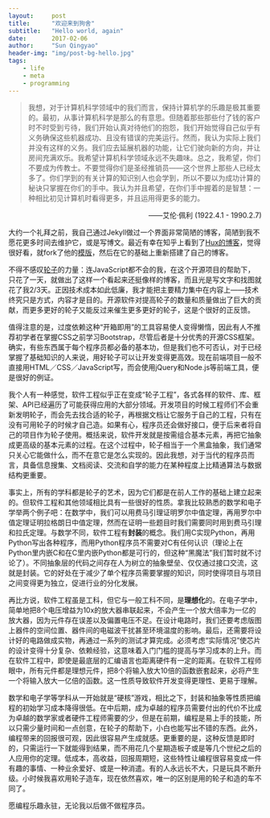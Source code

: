 ```yaml
---
layout:     post
title:      "欢迎来到狗舍"
subtitle:   "Hello world, again"
date:       2017-02-06
author:     "Sun Qingyao"
header-img: "img/post-bg-hello.jpg"
tags:
    - life
    - meta
    - programming
---
```


> 我想，对于计算机科学领域中的我们而言，保持计算机学的乐趣是极其重要的。最初，从事计算机科学是那么的有意思。但随着那些那些付了钱的客户时不时受到亏待，我们开始认真对待他们的抱怨，我们开始觉得自己似乎有义务确保这些机器成功、且没有错误的完美运行。然而，我认为实际上我们并没有这样的义务。我们应去延展机器的功能，让它们驶向新的方向，并让房间充满欢乐。我希望计算机科学领域永远不失趣味。总之，我希望，你们不要成为传教士。不要觉得你们是圣经推销员——这个世界上那些人已经太多了。你们学到的有关计算的知识别人也会学到，所以不要以为成功计算的秘诀只掌握在你们的手中。我认为并且希望，在你们手中握着的是智慧：一种相比初见计算机时看得更多，并且运用得更多的能力。

<p style="text-align:right;">——艾伦·佩利 (1922.4.1 - 1990.2.7)</p>

大约一个礼拜之前，我自己通过Jekyll做过一个界面非常简陋的博客，简陋到我不愿花更多时间去维护它，或是写博文。最近有幸在知乎上看到了[Hux的博客][1]，觉得很好看，就fork了他的[模版][2]，然后在它的基础上重新搭建了自己的博客。

不得不感叹[轮子][3]的力量：连JavaScript都不会的我，在这个开源项目的帮助下，只花了一天，就做出了这样一个看起来还挺像样的博客，而且光是写文字和找图就花了我2/3天。正因技术成本如此低廉，我才能把主要精力集中在内容上——技术终究只是方式，内容才是目的。开源软件对提高轮子的数量和质量做出了巨大的贡献，而更多更好的轮子又能反过来催生更多更好的轮子，这是个很好的正反馈。

值得注意的是，过度依赖这种“开箱即用”的工具容易使人变得懒惰，因此有人不推荐初学者在掌握CSS之前学习Bootstrap，尽管后者是十分优秀的开源CSS框架。确实，有些东西属于每个程序员都必备的基本功，但是我们也不可否认，对于已经掌握了基础知识的人来说，用好轮子可以让开发变得更高效。现在前端项目一般不直接用HTML／CSS／JavaScript写，而会使用jQuery和Node.js等前端工具，便是很好的例证。

我个人有一种感觉，软件工程似乎正在变成“轮子工程”，各式各样的软件、库、框架、API已经遍历了可能获得应用的大部分领域。开发项目的时候工程师们不会重新发明轮子，而会先去找合适的轮子，再根据文档让它服务于自己的工程，只有在没有可用轮子的时候才自己造。如果有心，程序员还会做好接口，便于后来者将自己的项目作为轮子使用。概括来说，软件开发就是按需组合基本元素，再把它抽象成更高级的基本元素的过程。在这个过程中，轮子相当于一个黑盒抽象，我们通常只关心它能做什么，而不在意它是怎么实现的。因此我想，对于当代的程序员而言，具备信息搜集、文档阅读、交流和自学的能力在某种程度上比精通算法与数据结构更重要。

事实上，所有的学科都是轮子的艺术，因为它们都是在前人工作的基础上建立起来的。但软件工程和其他领域相比具有一些很好的性质。拿我比较熟悉的数学和电子学举两个例子吧：在数学中，我们可以用费马引理证明罗尔中值定理，再用罗尔中值定理证明拉格朗日中值定理，然而在证明一些题目时我们需要同时用到费马引理和拉氏定理。与数学不同，软件工程有**封装**的概念。我们用C实现Python，再用Python写出各种程序，而用Python程序员不需要对C有任何认识（理论上在Python里内嵌C和在C里内嵌Python都是可行的，但这种“黑魔法”我们暂时就不讨论了）。不同抽象层的代码之间存在人为树立的抽象壁垒、仅仅通过接口交流，这就是封装。它的好处在于减少了单个程序员需要掌握的知识，同时使得项目与项目之间变得更为独立，促进行业的分化发展。

再比方说，软件工程虽是工科，但它与一般工科不同，是**理想化**的。在电子学中，简单地把8个电压增益为10x的放大器串联起来，不会产生一个放大倍率为一亿的放大器，因为元件存在误差以及偏置电压不足。在设计电路时，我们还要考虑版图上器件的空间位置、器件间的电磁波干扰甚至环境温度的影响。最后，还需要将设计好的电路做成实物，再通过一系列的测试才算完成。必须考虑“实际情况”使芯片的设计变得十分复杂、依赖经验，这意味着入门门槛的提高与学习成本的上升。而在软件工程中，即使是最底层的汇编语言也距离硬件有一定的距离。在软件工程师眼中，所有元件都是理想元件，把8个将输入放大10倍的函数嵌套起来，必将产生一个将输入放大一亿倍的函数。这一性质导致软件开发变得更理性、更易于理解。

数学和电子学等学科从一开始就是“硬核”游戏，相比之下，封装和抽象等性质把编程的初始学习成本降得很低。在中后期，成为卓越的程序员需要付出的代价不比成为卓越的数学家或者硬件工程师需要的少，但是在前期，编程是易上手的技能，所以只需少量时间和一点创意，在轮子的帮助下，小白也能写出不错的东西。此外，编程带来的回报很可观，因此很容易产生成就感。更重要的是，这种反馈是即时的，只需运行一下就能得到结果，而不用花几个星期造板子或是等几个世纪之后的人应用你的定理。低成本，高收益，回报周期短，这些特性让编程很容易变成一件有趣的事情、一种业余爱好、或是一种消遣。有的人永远长不大，只是玩具不断升级。小时候我喜欢用轮子造车，现在依然喜欢，唯一的区别是用的轮子和造的车不同了。

愿编程乐趣永驻，无论我以后做不做程序员。

<!-- 说了那么多其实就是想安利你们编程…… -->


  [1]: https://huangxuan.me
  [2]: https://github.com/Huxpro/huxblog-boilerplate
  [3]: https://en.wikipedia.org/wiki/Reinventing_the_wheel
